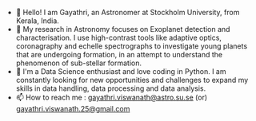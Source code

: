 - 👋 Hello! I am Gayathri, an Astronomer at Stockholm University, from Kerala, India.
- 👀 My research in Astronomy focuses on Exoplanet detection and characterisation. I use high-contrast tools like adaptive optics, coronagraphy and echelle spectrographs to investigate young planets that are undergoing formation, in an attempt to understand the phenomenon of sub-stellar formation.
- 🌱 I'm a Data Science enthusiast and love coding in Python. I am constantly looking for new opportunities and challenges to expand my skills in data handling, data processing and data analysis. 
- 📫 How to reach me : gayathri.viswanath@astro.su.se (or) gayathri.viswanath.25@gmail.com

<!---
GayathriVis/GayathriVis is a ✨ special ✨ repository because its `README.md` (this file) appears on your GitHub profile.
You can click the Preview link to take a look at your changes.
--->
